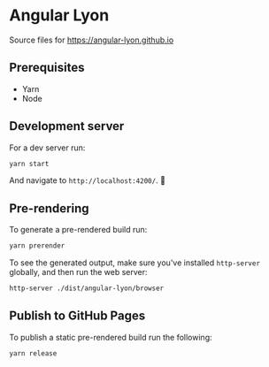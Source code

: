 # Angular Lyon

Source files for https://angular-lyon.github.io

## Prerequisites

- Yarn
- Node

## Development server

For a dev server run:

```bash
yarn start
```

And navigate to `http://localhost:4200/`. 🌈

## Pre-rendering

To generate a pre-rendered build run:

```bash
yarn prerender
```

To see the generated output, make sure you've installed `http-server` globally, and then run the web server:

```bash
http-server ./dist/angular-lyon/browser
```

## Publish to GitHub Pages

To publish a static pre-rendered build run the following:

```bash
yarn release
```
